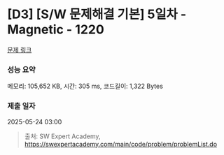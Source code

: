 # [D3] [S/W 문제해결 기본] 5일차 - Magnetic - 1220 

[문제 링크](https://swexpertacademy.com/main/code/problem/problemDetail.do?contestProbId=AV14hwZqABsCFAYD) 

### 성능 요약

메모리: 105,652 KB, 시간: 305 ms, 코드길이: 1,322 Bytes

### 제출 일자

2025-05-24 03:00



> 출처: SW Expert Academy, https://swexpertacademy.com/main/code/problem/problemList.do
